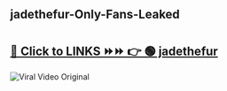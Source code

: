 
 ## jadethefur-Only-Fans-Leaked

# <h2><a href="https://clipsfans.com/jadethefur&ref=git">🔗 Click to LINKS ⏩⏩ 👉 🟢 jadethefur </a></h2>

<a href="https://clipsfans.com/jadethefur&ref=git" rel="nofollow" data-target="animated-image.originalLink"><img src="https://i.ibb.co.com/xMMVF88/686577567.gif" alt="Viral Video Original" style="max-width: 100%; display: inline-block;" data-target="animated-image.originalImage"></a>
